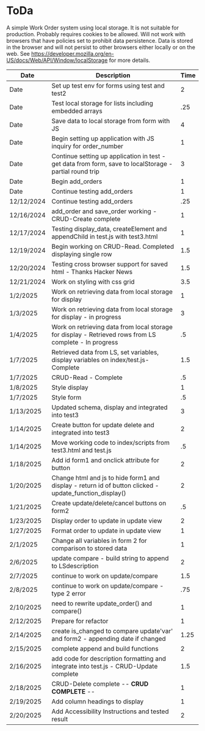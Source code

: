# ToDa
A simple Work Order system using local storage. It is not suitable for production. Probably requires cookies to be allowed. Will not work with browsers that have policies set to prohibit data persistence. Data is stored in the browser and will not persist to other browsers either locally or on the web. See https://developer.mozilla.org/en-US/docs/Web/API/Window/localStorage for more details.

| Date |     Description          |  Time     |
| ---- | ------------------------ | --------- |
| Date | Set up test env for  forms using test and test2  |     2     |
| Date | Test local storage for lists including embedded arrays |  .25 |
| Date | Save data to local storage from form with JS |  4 |
| Date | Begin setting up application with JS inquiry for order_number  | 1 |
| Date | Continue setting up application in test - get data from form, save to localStorage - partial round trip  | 3 |
| Date | Begin add_orders | 1 |
| Date | Continue testing add_orders | 1 |
| 12/12/2024 | Continue testing add_orders | .25 |
| 12/16/2024 | add_order and save_order working - CRUD-Create complete| 1 |
| 12/17/2024 | Testing display_data, createElement and appendChild  in test.js with test3.html| 1 |
| 12/19/2024 | Begin working on CRUD-Read. Completed displaying single row | 1.5 |
| 12/20/2024 | Testing cross browser support for saved html - Thanks Hacker News | 1.5 |
| 12/21/2024 | Work on styling with css grid | 3.5 |
| 1/2/2025 | Work on retrieving data from local storage for display | 1 |
| 1/3/2025 | Work on retrieving data from local storage for display - in progress| 3 |
| 1/4/2025 | Work on retrieving data from local storage for display - Retrieved rows from LS complete - In progress | .5 |
| 1/7/2025 | Retrieved data from LS, set variables, display variables on index/test.js- Complete | 1.5 |
| 1/7/2025 | CRUD-Read -  Complete | .5 |
| 1/8/2025 | Style display  | 1 |
| 1/7/2025 | Style form| .5 |
| 1/13/2025 | Updated schema, display and integrated into test3  | 3 |
| 1/14/2025 | Create button for update delete and integrated into test3  | 2 |
| 1/14/2025 | Move working code to index/scripts from test3.html and test.js  | .5 |
| 1/18/2025 | Add id form1 and onclick attribute for button  | 2 |
| 1/20/2025 | Change html and js to hide form1 and display - return id of button clicked - update_function_display() | 2 |
| 1/21/2025 | Create update/delete/cancel buttons on form2 | .5 |  
| 1/23/2025 | Display order to update in update view | 2 |  
| 1/27/2025 | Format order to update in update view | 1 |  
| 2/1/2025 | Change all variables in form 2 for comparison to stored data | 1 |   
| 2/6/2025 | update compare - build string to append to LSdescription | 2 |   
| 2/7/2025 | continue to work on update/compare | 1.5 |   
| 2/8/2025 | continue to work on update/compare - type 2 error | .75 |   
| 2/10/2025 | need to rewrite update_order() and compare() | 1 |   
| 2/12/2025 | Prepare for refactor | 1 |  
| 2/14/2025 | create is_changed to compare update'var' and form2 - appending date if changed  | 1.25 |  
| 2/15/2025 | complete append and build functions  | 2 |   
| 2/16/2025 | add code for description formatting and integrate into test.js - CRUD-Update complete | 1.5 |   
| 2/18/2025 | CRUD-Delete complete -- __CRUD COMPLETE__ -- | 1 |   
| 2/19/2025 | Add column headings to display | 1 |   
| 2/20/2025 | Add Accessibility Instructions and tested result | 2 |   







